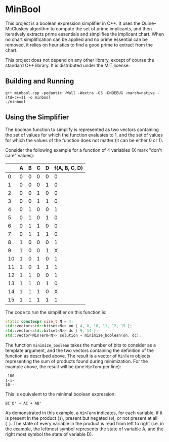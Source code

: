 # MinBool

This project is a boolean expression simplifier in C++. It uses the Quine–McCluskey algorithm to compute the set of prime implicants, and then iteratively extracts prime essentials and simplifies the implicant chart. When no chart simplification can be applied and no prime essential can be removed, it relies on heuristics to find a good prime to extract from the chart.

This project does not depend on any other library, except of course the standard C++ library. It is distributed under the MIT license.

## Building and Running

    g++ minbool.cpp -pedantic -Wall -Wextra -O3 -DNDEBUG -march=native -std=c++11 -o minbool
    ./minbool

## Using the Simplifier

The boolean function to simplify is represented as two vectors containing the set of values for which the function evaluates to 1, and the set of values for which the values of the function does not matter (it can be either 0 or 1).

Consider the following example for a function of 4 variables (X mark "don't care" values):

|    | A | B | C | D | f(A, B, C, D) |
|----|---|---|---|---|---------------|
| 0  | 0 | 0 | 0 | 0 |       0       |
| 1  | 0 | 0 | 0 | 1 |       0       |
| 2  | 0 | 0 | 1 | 0 |       0       |
| 3  | 0 | 0 | 1 | 1 |       0       |
| 4  | 0 | 1 | 0 | 0 |       1       |
| 5  | 0 | 1 | 0 | 1 |       0       |
| 6  | 0 | 1 | 1 | 0 |       0       |
| 7  | 0 | 1 | 1 | 1 |       0       |
| 8  | 1 | 0 | 0 | 0 |       1       |
| 9  | 1 | 0 | 0 | 1 |       X       |
| 10 | 1 | 0 | 1 | 0 |       1       |
| 11 | 1 | 0 | 1 | 1 |       1       |
| 12 | 1 | 1 | 0 | 0 |       1       |
| 13 | 1 | 1 | 0 | 1 |       0       |
| 14 | 1 | 1 | 1 | 0 |       X       |
| 15 | 1 | 1 | 1 | 1 |       1       |

The code to run the simplifier on this function is:

```cpp
static constexpr size_t N = 4;
std::vector<std::bitset<N>> on { 4, 8, 10, 11, 12, 15 };
std::vector<std::bitset<N>> dc { 9, 14 };
std::vector<MinTerm<N>> solution = minimize_boolean(on, dc);
```

The function `minimize_boolean` takes the number of bits to consider as a template argument, and the two vectors containing the definition of the function as described above. The result is a vector of `MinTerm` objects representing the sum of products found during minimization. For the example above, the result will be (one `MinTerm` per line):

    -100
    1-1-
    10--

This is equivalent to the minimal boolean expression:

    BC'D' + AC + AB'

As demonstrated in this example, a `MinTerm` indicates, for each variable, if it is present in the product (`1`), present but negated (`0`), or not present at all (`-`). The state of every variable in the product is read from left to right (i.e. in the example, the leftmost symbol represents the state of variable A, and the right most symbol the state of variable D).
